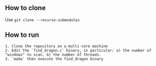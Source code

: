 ## How to clone

Use `git clone --recurse-submodules`

## How to run
    1. Clone the repository on a multi-core machine
    2. Edit the `find_dragon.c` binary, in particular: a) the number of "windows" to scan, b) the number of threads.
    3. `make` then execute the find_dragon binary
